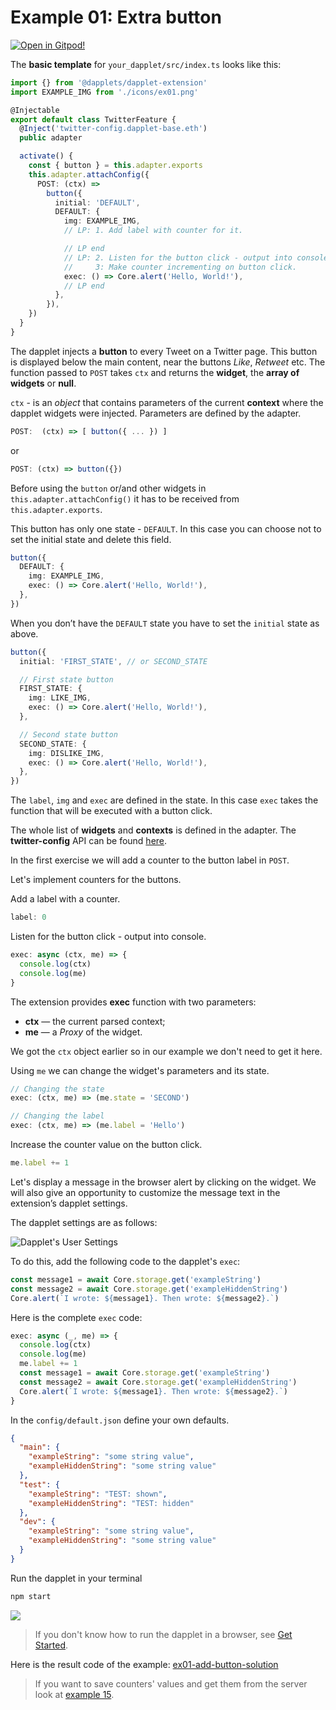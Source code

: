 # Example 01: Extra button

[![Open in Gitpod!](https://gitpod.io/button/open-in-gitpod.svg)](https://gitpod.io/#https://github.com/dapplets/dapplet-template/tree/ex01-add-button-exercise)

The **basic template** for `your_dapplet/src/index.ts` looks like this:

```typescript
import {} from '@dapplets/dapplet-extension'
import EXAMPLE_IMG from './icons/ex01.png'

@Injectable
export default class TwitterFeature {
  @Inject('twitter-config.dapplet-base.eth')
  public adapter

  activate() {
    const { button } = this.adapter.exports
    this.adapter.attachConfig({
      POST: (ctx) =>
        button({
          initial: 'DEFAULT',
          DEFAULT: {
            img: EXAMPLE_IMG,
            // LP: 1. Add label with counter for it.

            // LP end
            // LP: 2. Listen for the button click - output into console.
            //     3: Make counter incrementing on button click.
            exec: () => Core.alert('Hello, World!'),
            // LP end
          },
        }),
    })
  }
}
```

The dapplet injects a **button** to every Tweet on a Twitter page. This button is displayed below the main content, near the buttons _Like_, _Retweet_ etc. The function passed to `POST` takes `ctx` and returns the **widget**, the **array of widgets** or **null**.

`ctx` - is an _object_ that contains parameters of the current **context** where the dapplet widgets were injected. Parameters are defined by the adapter.

```typescript
POST:  (ctx) => [ button({ ... }) ]
```

or

```typescript
POST: (ctx) => button({})
```

Before using the `button` or/and other widgets in `this.adapter.attachConfig()` it has to be received
from `this.adapter.exports`.

This button has only one state - `DEFAULT`. In this case you can choose not to set the initial state and delete this field.

```typescript
button({
  DEFAULT: {
    img: EXAMPLE_IMG,
    exec: () => Core.alert('Hello, World!'),
  },
})
```

When you don’t have the `DEFAULT` state you have to set the `initial` state as above.

```typescript
button({
  initial: 'FIRST_STATE', // or SECOND_STATE

  // First state button
  FIRST_STATE: {
    img: LIKE_IMG,
    exec: () => Core.alert('Hello, World!'),
  },

  // Second state button
  SECOND_STATE: {
    img: DISLIKE_IMG,
    exec: () => Core.alert('Hello, World!'),
  },
})
```

The `label`, `img` and `exec` are defined in the state. In this case `exec` takes the function that will be executed with a
button click.

The whole list of **widgets** and **contexts** is defined in the adapter. The **twitter-config** API can be found [here](https://docs.dapplets.org/docs/adapters-docs-list).

In the first exercise we will add a counter to the button label in `POST`.

Let's implement counters for the buttons.

Add a label with a counter.

```ts
label: 0
```

Listen for the button click - output into console.

```ts
exec: async (ctx, me) => {
  console.log(ctx)
  console.log(me)
}
```

The extension provides **exec** function with two parameters:

- **ctx** — the current parsed context;
- **me** — a _Proxy_ of the widget.

We got the `ctx` object earlier so in our example we don't need to get it here.

Using `me` we can change the widget's parameters and its state.

```ts
// Changing the state
exec: (ctx, me) => (me.state = 'SECOND')

// Changing the label
exec: (ctx, me) => (me.label = 'Hello')
```

Increase the counter value on the button click.

```ts
me.label += 1
```

Let's display a message in the browser alert by clicking on the widget. We will also give an opportunity to customize the message text in the extension’s dapplet settings.

The dapplet settings are as follows:

![Dapplet's User Settings](https://docs.dapplets.org/assets/images/ex01_1-5fc9283e496636576d4dfb734f440067.png)

To do this, add the following code to the dapplet's `exec`:

```ts
const message1 = await Core.storage.get('exampleString')
const message2 = await Core.storage.get('exampleHiddenString')
Core.alert(`I wrote: ${message1}. Then wrote: ${message2}.`)
```

Here is the complete `exec` code:

```ts
exec: async (_, me) => {
  console.log(ctx)
  console.log(me)
  me.label += 1
  const message1 = await Core.storage.get('exampleString')
  const message2 = await Core.storage.get('exampleHiddenString')
  Core.alert(`I wrote: ${message1}. Then wrote: ${message2}.`)
}
```

In the `config/default.json` define your own defaults.

```json
{
  "main": {
    "exampleString": "some string value",
    "exampleHiddenString": "some string value"
  },
  "test": {
    "exampleString": "TEST: shown",
    "exampleHiddenString": "TEST: hidden"
  },
  "dev": {
    "exampleString": "some string value",
    "exampleHiddenString": "some string value"
  }
}
```

Run the dapplet in your terminal

```bash
npm start
```

![](https://docs.dapplets.org/assets/images/ex_1_2-83f3c3c0a0a6cc2ca4052fbc30feee62.gif)

> If you don't know how to run the dapplet in a browser, see [Get Started](https://docs.dapplets.org/docs/get-started#10-connect-the-development-server-to-the-dapplets-extension).

Here is the result code of the example: [ex01-add-button-solution](https://github.com/dapplets/dapplet-template/tree/ex01-add-button-solution)

> If you want to save counters' values and get them from the server look at [example 15](https://docs.dapplets.org/docs/server-connection).
